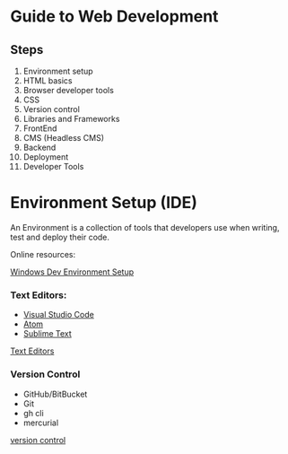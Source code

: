 # Guide to Web Development

## Steps

1. Environment setup
2. HTML basics
3. Browser developer tools
4. CSS
5. Version control
6. Libraries and Frameworks
7. FrontEnd
8. CMS (Headless CMS)
9. Backend
10. Deployment
11. Developer Tools

# Environment Setup (IDE)

An Environment is a collection of tools that developers use when writing, test and deploy their code.

Online resources:

[Windows Dev Environment Setup](https://docs.microsoft.com/en-us/windows/dev-environment/)

### Text Editors:

- [Visual Studio Code](https://code.visualstudio.com/)
- [Atom](https://atom.io/)
- [Sublime Text](https://www.sublimetext.com/)

[Text Editors](docs/text-editors.md)

### Version Control

- GitHub/BitBucket
- Git
- gh cli
- mercurial

[version control](docs/version-control.md)